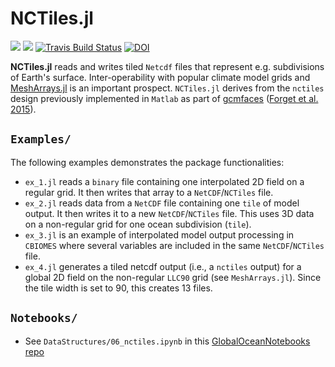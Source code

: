 # NCTiles.jl

[![](https://img.shields.io/badge/docs-stable-blue.svg)](https://gaelforget.github.io/NCTiles.jl/stable)
[![](https://img.shields.io/badge/docs-dev-blue.svg)](https://gaelforget.github.io/NCTiles.jl/dev)
[![Travis Build Status](https://travis-ci.org/gaelforget/NCTiles.jl.svg?branch=master)](https://travis-ci.org/gaelforget/NCTiles.jl)
[![DOI](https://zenodo.org/badge/179139682.svg)](https://zenodo.org/badge/latestdoi/179139682)

**NCTiles.jl** reads and writes tiled `Netcdf` files that represent e.g. subdivisions of Earth's surface. Inter-operability with popular climate model grids and [MeshArrays.jl](https://github.com/JuliaClimate/MeshArrays.jl) is an important prospect. `NCTiles.jl` derives from the `nctiles` design previously implemented in `Matlab` as part of [gcmfaces](https://github.com/MITgcm/gcmfaces) ([Forget et al. 2015](https://doi.org/10.5194/gmd-8-3071-2015)). 

## `Examples/`

The following examples demonstrates the package functionalities:

- `ex_1.jl` reads a `binary` file containing one interpolated 2D field on a regular grid. It then writes that array to a `NetCDF`/`NCTiles` file.
- `ex_2.jl` reads data from a `NetCDF` file containing one `tile` of model output. It then writes it to a new `NetCDF`/`NCTiles` file. This uses 3D data on a non-regular grid for one ocean subdivision (`tile`).
- `ex_3.jl` is an example of interpolated model output processing in `CBIOMES` where several variables are included in the same `NetCDF`/`NCTiles` file.
- `ex_4.jl` generates a tiled netcdf output (i.e., a `nctiles` output) for a global 2D field on the non-regular `LLC90` grid (see `MeshArrays.jl`). Since the tile width is set to 90, this creates 13 files.

## `Notebooks/`

- See `DataStructures/06_nctiles.ipynb` in this [GlobalOceanNotebooks repo](https://github.com/gaelforget/GlobalOceanNotebooks/)
